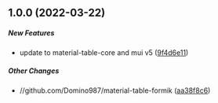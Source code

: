 ## 1.0.0 (2022-03-22)

##### New Features

*  update to material-table-core and mui v5 ([9f4d6e11](https://github.com/Domino987/material-table-formik/commit/9f4d6e1188590a49823c2bba9947424e9a727306))

##### Other Changes

* //github.com/Domino987/material-table-formik ([aa38f8c6](https://github.com/Domino987/material-table-formik/commit/aa38f8c6cf0c815176820af4e919707404040737))

